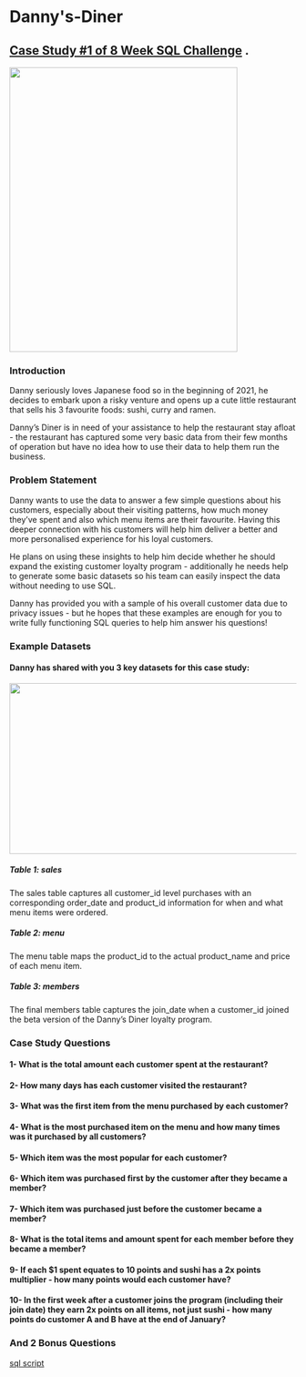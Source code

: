 # Danny's-Diner
## [Case Study #1 of 8 Week SQL Challenge](https://8weeksqlchallenge.com/case-study-1/) .
<img src="https://8weeksqlchallenge.com/images/case-study-designs/1.png" width="400" height="500">

### Introduction

<div>
Danny seriously loves Japanese food so in the beginning of 2021, he decides to embark upon a risky venture and opens up a cute little restaurant that sells his 3 favourite foods: sushi, curry and ramen.

Danny’s Diner is in need of your assistance to help the restaurant stay afloat - the restaurant has captured some very basic data from their few months of operation but have no idea how to use their data to help them run the business.
 <div/>

 ### Problem Statement
 
 <div>
Danny wants to use the data to answer a few simple questions about his customers, especially about their visiting patterns, how much money they’ve spent and also which menu items are their favourite. Having this deeper connection with his customers will help him deliver a better and more personalised experience for his loyal customers.

He plans on using these insights to help him decide whether he should expand the existing customer loyalty program - additionally he needs help to generate some basic datasets so his team can easily inspect the data without needing to use SQL.

Danny has provided you with a sample of his overall customer data due to privacy issues - but he hopes that these examples are enough for you to write fully functioning SQL queries to help him answer his questions!
 <div/>
  
### Example Datasets
  
#### Danny has shared with you 3 key datasets for this case study:
  <img src="https://user-images.githubusercontent.com/47163932/235058705-184cc1fe-afc3-4807-b622-6fcf9557950d.png" width="600" height="300">

##### Table 1: sales
  <div>
   The sales table captures all customer_id level purchases with an corresponding order_date and product_id information for when and what menu items were ordered.
   <div/>
   
##### Table 2: menu
  <div>
   The menu table maps the product_id to the actual product_name and price of each menu item.
   <div/>
   
##### Table 3: members
  <div>
  The final members table captures the join_date when a customer_id joined the beta version of the Danny’s Diner loyalty program.
   <div/>

   
### Case Study Questions

#### 1- What is the total amount each customer spent at the restaurant?
#### 2- How many days has each customer visited the restaurant?
#### 3- What was the first item from the menu purchased by each customer?
#### 4- What is the most purchased item on the menu and how many times was it purchased by all customers?
#### 5- Which item was the most popular for each customer?
#### 6- Which item was purchased first by the customer after they became a member?
#### 7- Which item was purchased just before the customer became a member?
#### 8- What is the total items and amount spent for each member before they became a member?
#### 9- If each $1 spent equates to 10 points and sushi has a 2x points multiplier - how many points would each customer have?
#### 10- In the first week after a customer joins the program (including their join date) they earn 2x points on all items, not just sushi - how many points do customer A and B have at the end of January?

### And 2 Bonus Questions
   [sql script](https://github.com/AhmedAboelkasem/Danny-s-Diner/blob/main/dannys_diner.sql)
